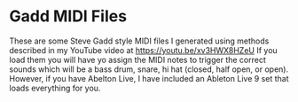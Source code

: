 # Gadd MIDI Files

These are some Steve Gadd style MIDI files I generated using methods described in my YouTube video at https://youtu.be/xv3HWX8HZeU If you load them you will have yo assign the MIDI notes to trigger the correct sounds which will be a bass drum, snare, hi hat (closed, half open, or open). However, if you have Abelton Live, I have included an Ableton Live 9 set that loads everything for you. 
